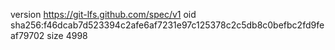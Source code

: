 version https://git-lfs.github.com/spec/v1
oid sha256:f46dcab7d523394c2afe6af7231e97c125378c2c5db8c0befbc2fd9feaf79702
size 4998
